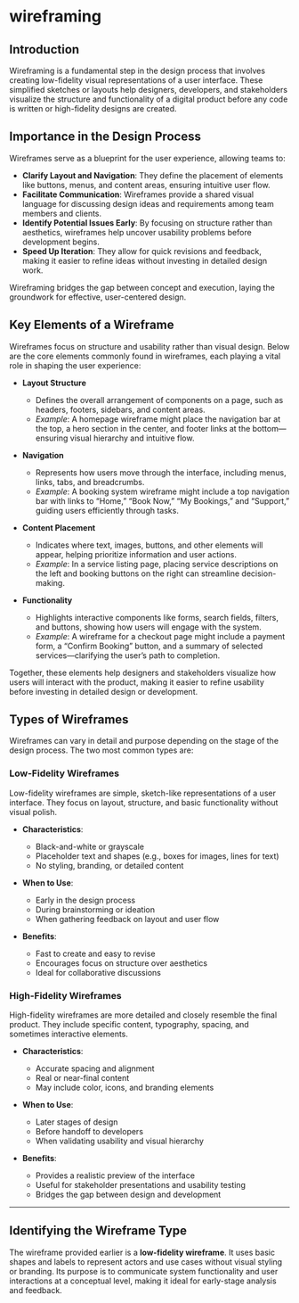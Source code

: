 # wireframing

## Introduction

Wireframing is a fundamental step in the design process that involves creating low-fidelity visual representations of a user interface. These simplified sketches or layouts help designers, developers, and stakeholders visualize the structure and functionality of a digital product before any code is written or high-fidelity designs are created.

## Importance in the Design Process

Wireframes serve as a blueprint for the user experience, allowing teams to:

- **Clarify Layout and Navigation**: They define the placement of elements like buttons, menus, and content areas, ensuring intuitive user flow.
- **Facilitate Communication**: Wireframes provide a shared visual language for discussing design ideas and requirements among team members and clients.
- **Identify Potential Issues Early**: By focusing on structure rather than aesthetics, wireframes help uncover usability problems before development begins.
- **Speed Up Iteration**: They allow for quick revisions and feedback, making it easier to refine ideas without investing in detailed design work.

Wireframing bridges the gap between concept and execution, laying the groundwork for effective, user-centered design.

## Key Elements of a Wireframe

Wireframes focus on structure and usability rather than visual design. Below are the core elements commonly found in wireframes, each playing a vital role in shaping the user experience:

- **Layout Structure**
  - Defines the overall arrangement of components on a page, such as headers, footers, sidebars, and content areas.
  - *Example*: A homepage wireframe might place the navigation bar at the top, a hero section in the center, and footer links at the bottom—ensuring visual hierarchy and intuitive flow.

- **Navigation**
  - Represents how users move through the interface, including menus, links, tabs, and breadcrumbs.
  - *Example*: A booking system wireframe might include a top navigation bar with links to “Home,” “Book Now,” “My Bookings,” and “Support,” guiding users efficiently through tasks.

- **Content Placement**
  - Indicates where text, images, buttons, and other elements will appear, helping prioritize information and user actions.
  - *Example*: In a service listing page, placing service descriptions on the left and booking buttons on the right can streamline decision-making.

- **Functionality**
  - Highlights interactive components like forms, search fields, filters, and buttons, showing how users will engage with the system.
  - *Example*: A wireframe for a checkout page might include a payment form, a “Confirm Booking” button, and a summary of selected services—clarifying the user’s path to completion.

Together, these elements help designers and stakeholders visualize how users will interact with the product, making it easier to refine usability before investing in detailed design or development.

## Types of Wireframes

Wireframes can vary in detail and purpose depending on the stage of the design process. The two most common types are:

### Low-Fidelity Wireframes

Low-fidelity wireframes are simple, sketch-like representations of a user interface. They focus on layout, structure, and basic functionality without visual polish.

- **Characteristics**:
  - Black-and-white or grayscale
  - Placeholder text and shapes (e.g., boxes for images, lines for text)
  - No styling, branding, or detailed content

- **When to Use**:
  - Early in the design process
  - During brainstorming or ideation
  - When gathering feedback on layout and user flow

- **Benefits**:
  - Fast to create and easy to revise
  - Encourages focus on structure over aesthetics
  - Ideal for collaborative discussions

### High-Fidelity Wireframes

High-fidelity wireframes are more detailed and closely resemble the final product. They include specific content, typography, spacing, and sometimes interactive elements.

- **Characteristics**:
  - Accurate spacing and alignment
  - Real or near-final content
  - May include color, icons, and branding elements

- **When to Use**:
  - Later stages of design
  - Before handoff to developers
  - When validating usability and visual hierarchy

- **Benefits**:
  - Provides a realistic preview of the interface
  - Useful for stakeholder presentations and usability testing
  - Bridges the gap between design and development

---

## Identifying the Wireframe Type

The wireframe provided earlier is a **low-fidelity wireframe**. It uses basic shapes and labels to represent actors and use cases without visual styling or branding. Its purpose is to communicate system functionality and user interactions at a conceptual level, making it ideal for early-stage analysis and feedback.
